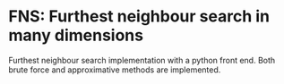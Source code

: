 # FNS: Furthest neighbour search in many dimensions

Furthest neighbour search implementation with a python front end. 
Both brute force and approximative methods are implemented.
